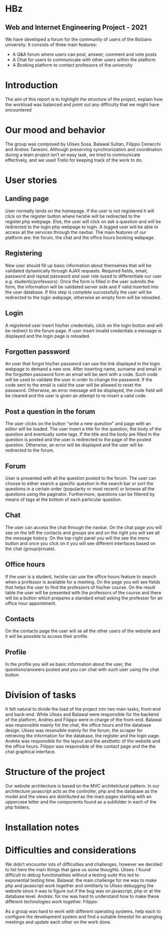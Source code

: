 # HBz

## Web and Internet Engineering Project - 2021
We have developed a forum for the community of users of the Bolzano university. It consists of three main features: 
* A Q&A forum where users can post, answer, comment and vote posts
* A Chat for users to communicate with other users within the platform 
* A Booking platform to contact professors of the university


# Introduction

The aim of this report is to highlight the structure of the project, explain how the workload was balanced and point out any difficulty that we might have encountered

# Our mood and behavior

The group was composed by Ulises Sosa, Balawal Sultan, Filippo Cenacchi and Andres Tanesini. Although preserving synchronization and coordination during a team project isn’t an easy task, we tried to communicate effectively, and we used Trello for keeping track of the work to do. 

# User stories
## Landing page
User normally lands on the homepage. If the user is not registered it will click on the register button where he/she will be redirected to the register.php webpage. Else, the user will click on ask a question and will be redirected to the login.php webpage to login. A logged user will be able to access all the services through the navbar. The main features of our platform are: the forum, the chat and the office hours booking webpage.

## Registering
New user should fill up basic information about themselves that will be validated dynamically through AJAX requests. Required fields, email, password and repeat password and user role (used to differentiate our user e.g. students/professors). Once the form is filled in the user submits the form, the information will be validated server side and if valid inserted into the user database. If this step is complete successfully the user will be redirected to the login webpage, otherwise an empty form will be reloaded.

## Login
A registered user insert his/her credentials, click on the login button and will be redirect to the forum page. If user insert invalid credentials a message is displayed and the login page is reloaded.

## Forgotten password
An user that forgot his/her password can use the link displayed in the login webpage to demand a new one. After inserting name, surname and email in the forgotten password form an email will be sent with a code. Such code will be used to validate the user in order to change the password. If the code sent to the email is valid the user will be allowed to reset the password. Otherwise, an error message will be displayed, the code field will be cleared and the user is given an attempt to re-insert a valid code.

## Post a question in the forum
The user clicks on the button "write a new question" and page with an editor will be loaded. The user insert a title for the question, the body of the question and eventually some tags. If the title and the body are filled in the question is posted and the user is redirected to the page of the posted question. Otherwise, an error will be displayed and the user will be redirected to the forum.

## Forum
User is presented with all the question posted to the forum. The user can choose to either search a specific question in the search bar or sort the questions in a certain order (popularity or most recent) or browse all the questions using the paginator. Furthermore, questions can be filtered by means of tags at the bottom of each particular question.

## Chat
The user can access the chat through the navbar. On the chat page you will  see on the left the contacts and groups are and on the right you will see all the message history. On the top-right panel you will the see the menu button and once you click on it you will see different interfaces based on the chat (group/private).

## Office hours
If the user is a student, he/she can use the office hours feature to search when a professor is available for a meeting. On the page you will see fields that helps the user to find the professors of his/her course. On the result table the user will be presented with the professors of the course and there will be a button which prepares a standard email asking the professor for an office hour appointment.

## Contacts
On the contacts page the user will se all the other users of the website and it will be possible to access their profile.

## Profile
In the profile you will se basic information about the user, the questions/answers posted and you can chat with such user using the chat button.


# Division of tasks

It felt natural to divide the load of the project into two main tasks, front-end and back-end. While Ulises and Balawal were responsible for the backend of the platform, Andres and Filippo were in charge of the front-end.
Balawal was responsible mainly for the chat, the office hours and the database design.
Ulises was resonsible mainly for the forum, the scraper for retrieving the information for the database, the register and the login page.
Andrés was responsible for the layout and the aesthetic of the website and the office hours.
Filippo was responsible of the contact page and the the chat graphical interface.


# Structure of the project
Our website architecture is based on the MVC architetctural pattern. In our architecture javascript acts as the controller, php and the database as the model and the views are distributed as the main pages starting with an uppercase letter and the components found as a subfolder in each of the php folders.

# Installation notes

# Difficulties and considerations

We didn’t encounter lots of difficulties and challenges, however we decided to list here the main things that gave us some thoughts.
Ulises: I found difficult to debug functionalities without a testing suite this led to exponential testing time.
Balawal: the main challenge for me was to make php and javascript work together and simililarly to Ulises debugging the website since it was to figure out if the bug was on javascript, php or at the database level.
Andrés: for me was hard to understand how to make these different technologies work together.
Filippo: 

As a group was hard to work with different operating systems, help each to configure the development system and find a suitable timeslot for arranging meetings and update each other on the work done.

